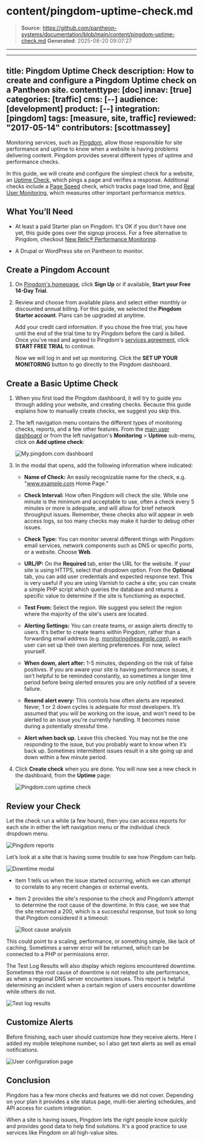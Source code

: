 # content/pingdom-uptime-check.md

> **Source**: https://github.com/pantheon-systems/documentation/blob/main/content/pingdom-uptime-check.md
> **Generated**: 2025-08-20 09:07:27

---

---
title: Pingdom Uptime Check
description: How to create and configure a Pingdom Uptime check on a Pantheon site.
contenttype: [doc]
innav: [true]
categories: [traffic]
cms: [--]
audience: [development]
product: [--]
integration: [pingdom]
tags: [measure, site, traffic]
reviewed: "2017-05-14"
contributors: [scottmassey]
---

Monitoring services, such as [Pingdom](https://www.pingdom.com/), allow those responsible for site performance and uptime to know when a website is having problems delivering content. Pingdom provides several different types of uptime and performance checks.

In this guide, we will create and configure the simplest check for a website, an [Uptime Check](https://www.pingdom.com/product/uptime-monitoring), which pings a page and verifies a response. Additional checks include a [Page Speed](https://www.pingdom.com/product/page-speed) check, which tracks page load time, and [Real User Monitoring](https://www.pingdom.com/product/performance-monitoring), which measures other important performance metrics.

## What You’ll Need

- At least a paid Starter plan on Pingdom. It's OK if you don't have one yet, this guide goes over the signup process. For a free alternative to Pingdom, checkout [New Relic&reg; Performance Monitoring](/guides/new-relic).

- A Drupal or WordPress site on Pantheon to monitor.

## Create a Pingdom Account

1.  On [Pingdom's homepage](https://www.pingdom.com), click **Sign Up** or if available, **Start your Free 14-Day Trial**.

2.  Review and choose from available plans and select either monthly or discounted annual billing. For this guide, we selected the **Pingdom Starter account**. Plans can be upgraded at anytime.

    Add your credit card information. If you chose the free trial, you have until the end of the trial time to try Pingdom before the card is billed. Once you've read and agreed to Pingdom's [services agreement](https://www.pingdom.com/legal/software-service-agreement), click **START FREE TRIAL** to continue.

    Now we will log in and set up monitoring. Click the **SET UP YOUR MONITORING** button to go directly to the Pingdom dashboard.

## Create a Basic Uptime Check

1.  When you first load the Pingdom dashboard, it will try to guide you through adding your website, and creating checks. Because this guide explains how to manually create checks, we suggest you skip this.

2.  The left navigation menu contains the different types of monitoring checks, reports, and a few other features. From the [main user dashboard](https://my.pingdom.com/dashboard) or from the left navigation's **Monitoring** > **Uptime** sub-menu, click on **Add uptime check**:

    ![My.pingdom.com dashboard](../images/integrations/dashboard.png)

3.  In the modal that opens, add the following information where indicated:

    - **Name of Check:** An easily recognizable name for the check, e.g. "www.example.com Home Page.”

    - **Check Interval:** How often Pingdom will check the site. While one minute is the minimum and acceptable to use, often a check every 5 minutes or more is adequate, and will allow for brief network throughput issues. Remember, these checks also will appear in web access logs, so too many checks may make it harder to debug other issues.

    - **Check Type:** You can monitor several different things with Pingdom: email services, network components such as DNS or specific ports, or a website. Choose **Web**.

    - **URL/IP:** On the **Required** tab, enter the URL for the website. If your site is using HTTPS, select that dropdown option. From the **Optional** tab, you can add user credentials and expected response text. This is very useful if you are using Varnish to cache a site; you can create a simple PHP script which queries the database and returns a specific value to determine if the site is functioning as expected.

    - **Test From:** Select the region. We suggest you select the region where the majority of the site's users are located.

    - **Alerting Settings:** You can create teams, or assign alerts directly to users. It's better to create teams within Pingdom, rather than a forwarding email address (e.g. monitoring@example.com), as each user can set up their own alerting preferences. For now, select yourself.

    - **When down, alert after:** 1-5 minutes, depending on the risk of false positives. If you are aware your site is having performance issues, it isn’t helpful to be reminded constantly, so sometimes a longer time period before being alerted ensures you are only notified of a severe failure.

    - **Resend alert every:** This controls how often alerts are repeated. Never, 1 or 2 down cycles is adequate for most developers. It’s assumed that you will be working on the issue, and won't need to be alerted to an issue you're currently handling. It becomes noise during a potentially stressful time.

    - **Alert when back up.** Leave this checked. You may not be the one responding to the issue, but you probably want to know when it’s back up. Sometimes intermittent issues result in a site going up and down within a few minute period.

3.  Click **Create check** when you are done. You will now see a new check in the dashboard, from the **Uptime** page:

    ![Pingdom.com uptime check](../images/integrations/complete_check.png)

## Review your Check
Let the check run a while (a few hours), then you can access reports for each site in either the left navigation menu or the individual check dropdown menu.

![Pingdom reports](../images/integrations/reporting_options.png)

Let’s look at a site that is having some trouble to see how Pingdom can help.

![Downtime modal](../images/integrations/downtime_modal.png)

- Item 1 tells us when the issue started occurring, which we can attempt to correlate to any recent changes or external events.

- Item 2 provides the site's response to the check and Pingdom’s attempt to determine the root cause of the downtime. In this case, we see that the site returned a 200, which is a successful response, but took so long that Pingdom considered it a timeout:

    ![Root cause analysis](../images/integrations/root_cause.png)

This could point to a scaling, performance, or something simple, like lack of caching. Sometimes a server error will be returned, which can be connected to a PHP or permissions error.

The Test Log Results will also display which regions encountered downtime. Sometimes the root cause of downtime is not related to site performance, as when a regional DNS server encounters issues. This report is helpful determining an incident when a certain region of users encounter downtime while others do not.

![Test log results](../images/integrations/test_result.png)

## Customize Alerts

Before finishing, each user should customize how they receive alerts. Here I added my mobile telephone number, so I also get text alerts as well as email notifications.

![User configuration page](../images/integrations/user_config.png)

<Partial file="monitor-alerts.md" />

## Conclusion
Pingdom has a few more checks and features we did not cover. Depending on your plan it provides a site status page, multi-tier alerting schedules, and API access for custom integration.

When a site is having issues, Pingdom lets the right people know quickly and provides good data to help find solutions. It's a good practice to use services like Pingdom on all high-value sites.
